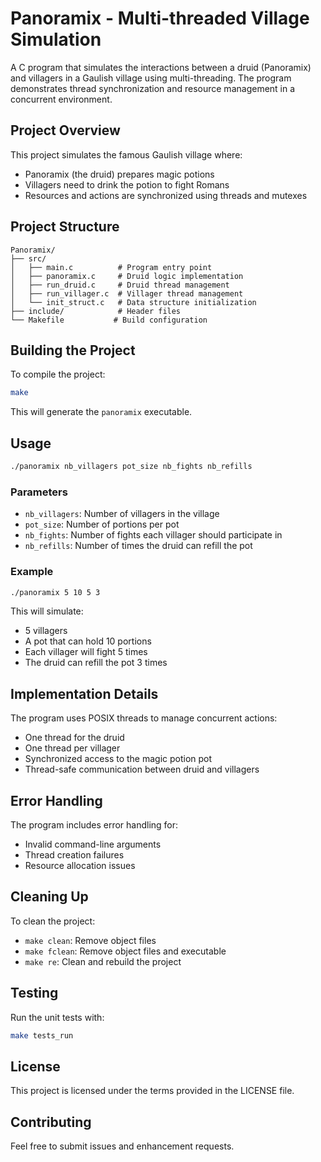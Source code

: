 # Panoramix - Multi-threaded Village Simulation

A C program that simulates the interactions between a druid (Panoramix) and villagers in a Gaulish village using multi-threading. The program demonstrates thread synchronization and resource management in a concurrent environment.

## Project Overview

This project simulates the famous Gaulish village where:
- Panoramix (the druid) prepares magic potions
- Villagers need to drink the potion to fight Romans
- Resources and actions are synchronized using threads and mutexes

## Project Structure

```
Panoramix/
├── src/
│   ├── main.c          # Program entry point
│   ├── panoramix.c     # Druid logic implementation
│   ├── run_druid.c     # Druid thread management
│   ├── run_villager.c  # Villager thread management
│   └── init_struct.c   # Data structure initialization
├── include/            # Header files
└── Makefile           # Build configuration
```

## Building the Project

To compile the project:

```bash
make
```

This will generate the `panoramix` executable.

## Usage

```bash
./panoramix nb_villagers pot_size nb_fights nb_refills
```

### Parameters

- `nb_villagers`: Number of villagers in the village
- `pot_size`: Number of portions per pot
- `nb_fights`: Number of fights each villager should participate in
- `nb_refills`: Number of times the druid can refill the pot

### Example

```bash
./panoramix 5 10 5 3
```
This will simulate:
- 5 villagers
- A pot that can hold 10 portions
- Each villager will fight 5 times
- The druid can refill the pot 3 times

## Implementation Details

The program uses POSIX threads to manage concurrent actions:
- One thread for the druid
- One thread per villager
- Synchronized access to the magic potion pot
- Thread-safe communication between druid and villagers

## Error Handling

The program includes error handling for:
- Invalid command-line arguments
- Thread creation failures
- Resource allocation issues

## Cleaning Up

To clean the project:
- `make clean`: Remove object files
- `make fclean`: Remove object files and executable
- `make re`: Clean and rebuild the project

## Testing

Run the unit tests with:

```bash
make tests_run
```

## License

This project is licensed under the terms provided in the LICENSE file.

## Contributing

Feel free to submit issues and enhancement requests. 